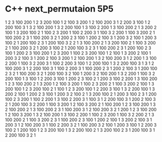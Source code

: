 # C++ next_permutaion 5P5
1 2 3 100 200
1 2 3 200 100
1 2 100 3 200
1 2 100 200 3
1 2 200 3 100
1 2 200 100 3
1 3 2 100 200
1 3 2 200 100
1 3 100 2 200
1 3 100 200 2
1 3 200 2 100
1 3 200 100 2
1 100 2 3 200
1 100 2 200 3
1 100 3 2 200
1 100 3 200 2
1 100 200 2 3
1 100 200 3 2
1 200 2 3 100
1 200 2 100 3
1 200 3 2 100
1 200 3 100 2
1 200 100 2 3
1 200 100 3 2
2 1 3 100 200
2 1 3 200 100
2 1 100 3 200
2 1 100 200 3
2 1 200 3 100
2 1 200 100 3
2 3 1 100 200
2 3 1 200 100
2 3 100 1 200
2 3 100 200 1
2 3 200 1 100
2 3 200 100 1
2 100 1 3 200
2 100 1 200 3
2 100 3 1 200
2 100 3 200 1
2 100 200 1 3
2 100 200 3 1
2 200 1 3 100
2 200 1 100 3
2 200 3 1 100
2 200 3 100 1
2 200 100 1 3
2 200 100 3 1
3 1 2 100 200
3 1 2 200 100
3 1 100 2 200
3 1 100 200 2
3 1 200 2 100 
3 1 200 100 2
3 2 1 100 200
3 2 1 200 100
3 2 100 1 200
3 2 100 200 1
3 2 200 1 100
3 2 200 100 1
3 100 1 2 200
3 100 1 200 2
3 100 2 1 200
3 100 2 200 1
3 100 200 1 2
3 100 200 2 1
3 200 1 2 100
3 200 1 100 2
3 200 2 1 100
3 200 2 100 1
3 200 100 1 2
3 200 100 2 1
100 1 2 3 200
100 1 2 200 3
100 1 3 2 200
100 1 3 200 2
100 1 200 2 3
100 1 200 3 2
100 2 1 3 200
100 2 1 200 3
100 2 3 1 200
100 2 3 200 1
100 2 200 1 3
100 2 200 3 1
100 3 1 2 200
100 3 1 200 2
100 3 2 1 200
100 3 2 200 1
100 3 200 1 2
100 3 200 2 1 
100 200 1 2 3
100 200 1 3 2
100 200 2 1 3
100 200 2 3 1
100 200 3 1 2
100 200 3 2 1
200 1 2 3 100
200 1 2 100 3
200 1 3 2 100
200 1 3 100 2
200 1 100 2 3
200 1 100 3 2
200 2 1 3 100
200 2 1 100 3
200 2 3 1 100
200 2 3 100 1
200 2 100 1 3
200 2 100 3 1
200 3 1 2 100
200 3 1 100 2
200 3 2 1 100
200 3 2 100 1
200 3 100 1 2
200 3 100 2 1
200 100 1 2 3
200 100 1 3 2
200 100 2 1 3
200 100 2 3 1
200 100 3 1 2
200 100 3 2 1
